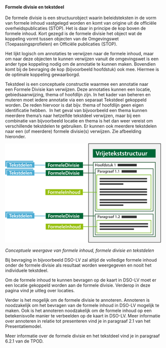 ﻿#### Formele divisie en tekstdeel

De formele divisie is een structuurobject waarin beleidsteksten in de vorm
van formele inhoud vastgelegd worden en komt van origine uit de officiële
overheidspublicaties (STOP). Het is daar in principe de kop boven de formele
inhoud. Kort gezegd is de formele divisie het object wat de koppeling vormt 
tussen objecten van de Omgevingswet (Toepassingsprofielen) en Officiële publicaties (STOP).

Het lijkt logisch om annotaties te verwijzen naar de formele inhoud, maar om
naar deze objecten te kunnen verwijzen vanuit de omgevingswet is een ander
type koppeling nodig om de annotatie te kunnen maken. Bovendien komt bij de bevraging 
de kop (bijvoorbeeld hoofdstuk) ook mee. Hiermee is de optimale koppeling gewaarborgd.

Tekstdeel is een conceptuele constructie waarmee een annotatie naar een Formele
Divisie kan verwijzen. Deze annotaties kunnen een locatie, gebiedsaanwijzing,
thema of hoofdlijn zijn. In het kader van beheren en muteren moet iedere
annotatie via een separaat Tekstdeel gekoppeld worden. De reden hiervoor is
dat bijv. thema of hoofdlijn geen eigen identificatie hebben.  In het geval van
bijvoorbeeld een thema kunnen meerdere thema’s naar hetzelfde tekstdeel
verwijzen, maar bij een combinatie van bijvoorbeeld locatie en thema is het dan
weer vereist om verschillende tekstdelen te gebruiken. Er kunnen ook meerdere
tekstdelen naar een (of meerdere) formele divisie(s) verwijzen. Zie afbeelding
hieronder.

![](media/3102FormeleDivisieTekstdelen.png)

*Conceptuele weergave van formele inhoud, formele divisie en tekstdelen*

Bij bevraging in bijvoorbeeld DSO-LV zal altijd de volledige formele inhoud
onder de formele divisie als resultaat worden weergegeven en nooit het
individuele tekstdeel.

Om de formele inhoud te kunnen bevragen op de kaart in DSO-LV moet er een
locatie gekoppeld worden aan de formele divisie. Verderop in deze pagina vind je
uitleg over locaties.

Verder is het mogelijk om de formele divisie te annoteren. Annoteren is
noodzakelijk om het bevragen van de formele inhoud in DSO-LV mogelijk te maken.
Ook is het annoteren noodzakelijk om de formele inhoud op een betekenisvolle
manier te verbeelden op de kaart in DSO-LV. Meer informatie over annoteren in
relatie tot presenteren vind je in paragraaf 2.1 van het Presentatiemodel.

Meer informatie over de formele divisie en het tekstdeel vind je in paragraaf
6.2.1 van de TPOD.
